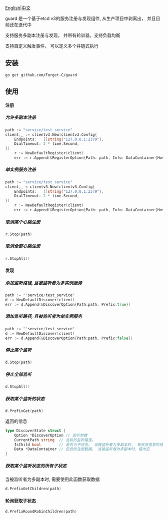 [English](README.md)|[中文](README_CN.md)

guard 是一个基于etcd v3的服务注册与发现组件, 从生产项目中剥离出， 并且目前还在迭代中

支持服务多副本注册与发现， 并带有轮训器，支持负载均衡

支持自定义触发事件， 可以定义多个并链式执行  

## 安装

```shell script
go get github.com/Forget-C/guard
```

## 使用

#### 注册
##### 允许多副本注册
```go
path := "service/test_service"
client,_ := clientv3.New(clientv3.Config{
	Endpoints:   []string{"127.0.0.1:2379"},
	DialTimeout: 2 * time.Second,
})
	r := NewDefaultRegister(client)
	err := r.Append(&RegisterOption{Path: path, Info: DataContainer{HostName: "aaaa"}, Multi: true})
```

##### 单实例服务注册
```go
path := "service/test_service"
client,_ = clientv3.New(clientv3.Config{
	Endpoints:   []string{"127.0.0.1:2379"},
	DialTimeout: 2 * time.Second,
})
	r := NewDefaultRegister(client)
	err := r.Append(&RegisterOption{Path: path, Info: DataContainer{HostName: "aaaa"}, Multi: false})
```

##### 取消某个心跳注册
```go
r.Stop(path)
```

##### 取消全部心跳注册
```go
r.StopAll()
```

#### 发现
##### 添加监听路径, 且被监听者为多实例服务
```go
path := ""service/test_service"
d := NewDefaultDiscover(client)
err := d.Append(&DiscoverOption{Path:path, Prefix:true})
```
##### 添加监听路径, 且被监听者为单实例服务
```go
path := ""service/test_service"
d := NewDefaultDiscover(client)
err := d.Append(&DiscoverOption{Path:path, Prefix:false})
```
##### 停止某个监听
```go
d.Stop(path)
```
##### 停止全部监听
```go
d.StopAll()
```
##### 获取某个监听的状态
```go
d.PrefixGet(path)
```
返回的信息
```go
type DiscoverState struct {
	Option *DiscoverOption // 监听参数
	CurrentPath string	// 当前的监听路径。
	IsChild bool        // 是否为子状态。 当被监听者为多副本时， 有状态信息的结构体均为子状态
	Data *DataContainer // 包含的注册数据。 当被监听者为多副本时，值为空
}
```

##### 获取某个监听状态的所有子状态
当被监听者为多副本时, 需要使用此函数获取数据
```go
d.PrefixGetChildren(path)
```

#### 轮询获取子状态
```go
d.PrefixRoundRobinChildren(path)
```